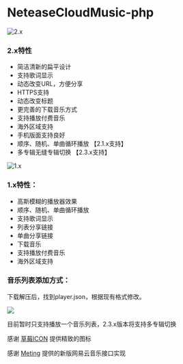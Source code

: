 # NeteaseCloudMusic-php

![2.x](https://ws2.sinaimg.cn/large/006tNc79gy1fj8tdkyi5sj30qt0f5gn1.jpg)

### 2.x特性
- 简洁清新的扁平设计
- 支持歌词显示
- 动态改变URL，方便分享
- HTTPS支持
- 动态改变标题
- 更完善的下载音乐方式
- 支持播放付费音乐
- 海外区域支持
- 手机版面支持良好
- 顺序、随机、单曲循环播放 【2.1.x支持】
- 多专辑无缝专辑切换 【2.3.x支持】


![1.x](https://ws3.sinaimg.cn/large/006tNc79gy1fguwf69plkj30p10dhmyw.jpg)

### 1.x特性：
- 高斯模糊的播放器效果
- 顺序、随机、单曲循环播放
- 支持歌词显示
- 列表分享链接
- 单曲分享链接
- 下载音乐
- 支持播放付费音乐
- 海外区域支持

### 音乐列表添加方式：

下载解压后，找到player.json，根据现有格式修改。

![](https://ws3.sinaimg.cn/large/006tKfTcgy1fgyeud2i7bj30j308udgk.jpg)

目前暂时只支持播放一个音乐列表，2.3.x版本将支持多专辑切换

感谢 [草莓ICON](http://chuangzaoshi.com/icon/) 提供精致的图标

感谢 [Meting](https://github.com/metowolf/Meting) 提供的新版网易云音乐接口实现

